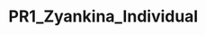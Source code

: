 # PR1_Zyankina_Individual
<!DOCTYPE html>
<html>
<head>
<link rel="stylesheet" type= "text/css" href="css/style.css">
<script type = "text/javascript">
var r=0;

setInterval(function() {
    var l = document.getElementById("js-rotor");
    l.style.transform="rotate("+r*10+"deg)";
    l.style.borderColor="rgb("+ r%255 + "," + (r*7)%255+","+(r*3)%255+")";
    r++;
}, 100);

</script>

</head>
<body>
 
<div class="css-rotor"></div>

</body>
</html>
